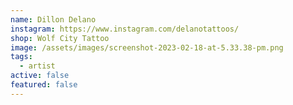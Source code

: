```yaml
---
name: Dillon Delano
instagram: https://www.instagram.com/delanotattoos/
shop: Wolf City Tattoo
image: /assets/images/screenshot-2023-02-18-at-5.33.38-pm.png
tags:
  - artist
active: false
featured: false
---
```

